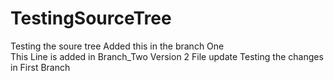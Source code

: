 # TestingSourceTree
Testing the soure tree
Added this in the branch One  
This Line is added in Branch_Two
Version 2 File update
Testing the changes in First Branch


